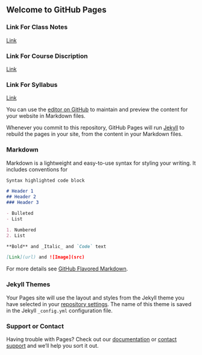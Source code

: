 ## Welcome to GitHub Pages


### Link For Class Notes

[Link](https://github.com/matajua000/IB-CS-Repository/blob/master/Class%20Notes.md)

### Link For Course Discription
[Link](https://github.com/matajua000/IB-CS-Repository/blob/master/IB%20CS%20Course%20Description.md)

### Link For Syllabus
[Link](https://github.com/matajua000/IB-CS-Repository/blob/master/IB%20CS%20Syllabus.md)

You can use the [editor on GitHub](https://github.com/matajua000/IB-CS-Repository/edit/master/README.md) to maintain and preview the content for your website in Markdown files.

Whenever you commit to this repository, GitHub Pages will run [Jekyll](https://jekyllrb.com/) to rebuild the pages in your site, from the content in your Markdown files.

### Markdown

Markdown is a lightweight and easy-to-use syntax for styling your writing. It includes conventions for

```markdown
Syntax highlighted code block

# Header 1
## Header 2
### Header 3

- Bulleted
- List

1. Numbered
2. List

**Bold** and _Italic_ and `Code` text

[Link](url) and ![Image](src)
```

For more details see [GitHub Flavored Markdown](https://guides.github.com/features/mastering-markdown/).

### Jekyll Themes

Your Pages site will use the layout and styles from the Jekyll theme you have selected in your [repository settings](https://github.com/matajua000/IB-CS-Repository/settings). The name of this theme is saved in the Jekyll `_config.yml` configuration file.

### Support or Contact

Having trouble with Pages? Check out our [documentation](https://help.github.com/categories/github-pages-basics/) or [contact support](https://github.com/contact) and we’ll help you sort it out.
